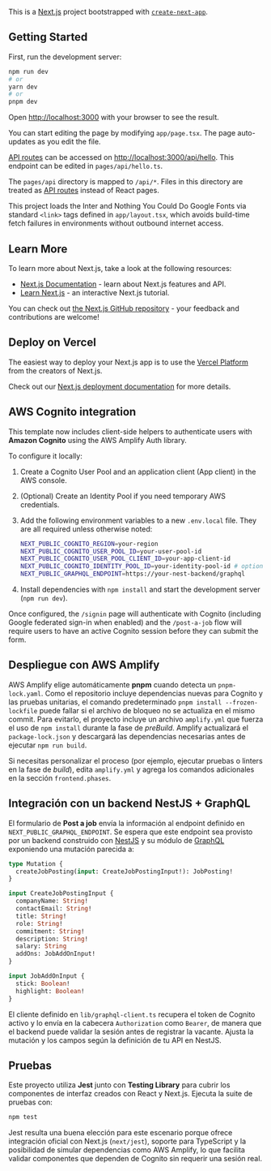 This is a [Next.js](https://nextjs.org/) project bootstrapped with [`create-next-app`](https://github.com/vercel/next.js/tree/canary/packages/create-next-app).

## Getting Started

First, run the development server:

```bash
npm run dev
# or
yarn dev
# or
pnpm dev
```

Open [http://localhost:3000](http://localhost:3000) with your browser to see the result.

You can start editing the page by modifying `app/page.tsx`. The page auto-updates as you edit the file.

[API routes](https://nextjs.org/docs/api-routes/introduction) can be accessed on [http://localhost:3000/api/hello](http://localhost:3000/api/hello). This endpoint can be edited in `pages/api/hello.ts`.

The `pages/api` directory is mapped to `/api/*`. Files in this directory are treated as [API routes](https://nextjs.org/docs/api-routes/introduction) instead of React pages.

This project loads the Inter and Nothing You Could Do Google Fonts via standard `<link>` tags defined in `app/layout.tsx`, which avoids build-time fetch failures in environments without outbound internet access.

## Learn More

To learn more about Next.js, take a look at the following resources:

- [Next.js Documentation](https://nextjs.org/docs) - learn about Next.js features and API.
- [Learn Next.js](https://nextjs.org/learn) - an interactive Next.js tutorial.

You can check out [the Next.js GitHub repository](https://github.com/vercel/next.js/) - your feedback and contributions are welcome!

## Deploy on Vercel

The easiest way to deploy your Next.js app is to use the [Vercel Platform](https://vercel.com/new?utm_medium=default-template&filter=next.js&utm_source=create-next-app&utm_campaign=create-next-app-readme) from the creators of Next.js.

Check out our [Next.js deployment documentation](https://nextjs.org/docs/deployment) for more details.

## AWS Cognito integration

This template now includes client-side helpers to authenticate users with **Amazon Cognito** using the AWS Amplify Auth library.

To configure it locally:

1. Create a Cognito User Pool and an application client (App client) in the AWS console.
2. (Optional) Create an Identity Pool if you need temporary AWS credentials.
3. Add the following environment variables to a new `.env.local` file. They are all required unless otherwise noted:

   ```bash
   NEXT_PUBLIC_COGNITO_REGION=your-region
   NEXT_PUBLIC_COGNITO_USER_POOL_ID=your-user-pool-id
   NEXT_PUBLIC_COGNITO_USER_POOL_CLIENT_ID=your-app-client-id
   NEXT_PUBLIC_COGNITO_IDENTITY_POOL_ID=your-identity-pool-id # optional
   NEXT_PUBLIC_GRAPHQL_ENDPOINT=https://your-nest-backend/graphql
   ```

4. Install dependencies with `npm install` and start the development server (`npm run dev`).

Once configured, the `/signin` page will authenticate with Cognito (including Google federated sign-in when enabled) and the `/post-a-job` flow will require users to have an active Cognito session before they can submit the form.

## Despliegue con AWS Amplify

AWS Amplify elige automáticamente **pnpm** cuando detecta un `pnpm-lock.yaml`. Como el repositorio incluye dependencias nuevas para Cognito y las pruebas unitarias, el comando predeterminado `pnpm install --frozen-lockfile` puede fallar si el archivo de bloqueo no se actualiza en el mismo commit. Para evitarlo, el proyecto incluye un archivo `amplify.yml` que fuerza el uso de `npm install` durante la fase de _preBuild_. Amplify actualizará el `package-lock.json` y descargará las dependencias necesarias antes de ejecutar `npm run build`.

Si necesitas personalizar el proceso (por ejemplo, ejecutar pruebas o linters en la fase de _build_), edita `amplify.yml` y agrega los comandos adicionales en la sección `frontend.phases`.

## Integración con un backend NestJS + GraphQL

El formulario de **Post a job** envía la información al endpoint definido en `NEXT_PUBLIC_GRAPHQL_ENDPOINT`. Se espera que este endpoint sea provisto por un backend construido con [NestJS](https://docs.nestjs.com/) y su módulo de [GraphQL](https://docs.nestjs.com/graphql/quick-start) exponiendo una mutación parecida a:

```graphql
type Mutation {
  createJobPosting(input: CreateJobPostingInput!): JobPosting!
}

input CreateJobPostingInput {
  companyName: String!
  contactEmail: String!
  title: String!
  role: String!
  commitment: String!
  description: String!
  salary: String
  addOns: JobAddOnInput!
}

input JobAddOnInput {
  stick: Boolean!
  highlight: Boolean!
}
```

El cliente definido en `lib/graphql-client.ts` recupera el token de Cognito activo y lo envía en la cabecera `Authorization` como `Bearer`, de manera que el backend puede validar la sesión antes de registrar la vacante. Ajusta la mutación y los campos según la definición de tu API en NestJS.

## Pruebas

Este proyecto utiliza **Jest** junto con **Testing Library** para cubrir los componentes de interfaz creados con React y Next.js. Ejecuta la suite de pruebas con:

```bash
npm test
```

Jest resulta una buena elección para este escenario porque ofrece integración oficial con Next.js (`next/jest`), soporte para TypeScript y la posibilidad de simular dependencias como AWS Amplify, lo que facilita validar componentes que dependen de Cognito sin requerir una sesión real.
